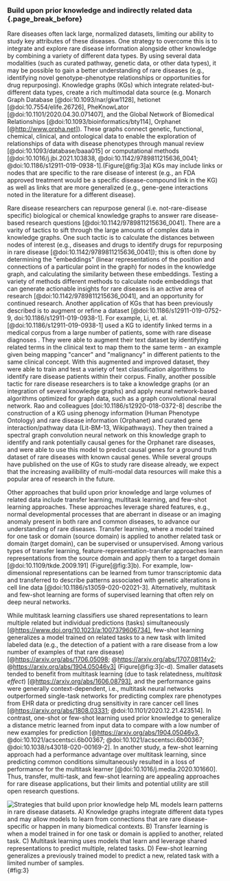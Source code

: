 ### Build upon prior knowledge and indirectly related data {.page_break_before}

Rare diseases often lack large, normalized datasets, limiting our ability to study key attributes of these diseases. 
One strategy to overcome this is to integrate and explore rare disease information alongside other knowledge by combining a variety of different data types. 
By using several data modalities (such as curated pathway, genetic data, or other data types), it may be possible to gain a better understanding of rare diseases (e.g., identifying novel genotype-phenotype relationships or opportunities for drug repurposing).
Knowledge graphs (KGs) which integrate related-but-different data types, create a rich multimodal data source (e.g. Monarch Graph Database [@doi:10.1093/nar/gkw1128], hetionet [@doi:10.7554/elife.26726], PheKnowLator [@doi:10.1101/2020.04.30.071407], and the Global Network of Biomedical Relationships [@doi:10.1093/bioinformatics/bty114], Orphanet [@http://www.orpha.net]). 
These graphs connect genetic, functional, chemical, clinical, and ontological data to enable the exploration of relationships of data with disease phenotypes through manual review [@doi:10.1093/database/baaa015] or computational methods [@doi:10.1016/j.jbi.2021.103838, @doi:10.1142/9789811215636_0041; @doi:10.1186/s12911-019-0938-1].(Figure[@fig:3]a)
KGs may include links or nodes that are specific to the rare disease of interest (e.g., an FDA approved treatment  would be a specific disease-compound link in the KG) as well as links that are more generalized (e.g., gene-gene interactions noted in the literature for a different disease). 

Rare disease researchers can repurpose general (i.e. not-rare-disease specific) biological or chemical knowledge graphs to answer rare disease-based research questions [@doi:10.1142/9789811215636_0041]. 
There are a varity of tactics to sift through the large amounts of complex data in knowledge graphs.
One such tactic is to calculate the distances between nodes of interest (e.g., diseases and drugs to identify drugs for repurposing in rare disease [@doi:10.1142/9789811215636_0041]); this is often done by determining the "embeddings" (linear representations of the position and connections of a particular point in the graph) for nodes in the knowledge graph, and calculating the similarity between these embeddings. 
Testing a variety of methods different methods to calculate node embeddings that can generate actionable insights for rare diseases is an active area of research [@doi:10.1142/9789811215636_0041], and an opportunity for continued research.
Another application of KGs that has been previously described is to augment or refine a dataset [@doi:10.1186/s12911-019-0752-9, doi:10.1186/s12911-019-0938-1].
For example, Li, et. al.[@doi:10.1186/s12911-019-0938-1] used a KG to identify linked terms in a medical corpus from a large number of patients, some with rare disease diagnoses .
They were able to augment their text dataset by identifying related terms in the clinical text to map them to the same term - an example given being mapping "cancer" and "malignancy" in different patients to the same clinical concept. 
With this augmented and improved dataset, they were able to train and test a variety of text classification algorithms to identify rare disease patients within their corpus. 
Finally, another possible tactic for rare disease researchers is to take a knowledge graphs (or an integration of several knowledge graphs) and apply neural network-based algorithms optimized for graph data, such as a graph convolutional neural network.
Rao and colleagues [doi:10.1186/s12920-018-0372-8] describe the construction of a KG using phenogy information (Human Phenotype Ontology) and rare disease information (Orphanet) and curated gene interaction/pathway data (Lit-BM-13, Wikipathways). 
They then trained a spectral graph convolution neural network on this knowledge graph to identify and rank potentially causal genes for the Orphanet rare diseases, and were able to use this model to predict causal genes for a ground truth dataset of rare diseases with known causal genes. 
While several groups have published on the use of KGs to study rare disease already, we expect that the increasing availibility of multi-modal data resources will make this a popular area of research in the future. 

Other approaches that build upon prior knowledge and large volumes of related data include transfer learning, multitask learning, and few-shot learning approaches. 
These approaches leverage shared features, e.g., normal developmental processes that are aberrant in disease or an imaging anomaly present in both rare and common diseases, to advance our understanding of rare diseases. 
Transfer learning, where a model trained for one task or domain (source domain) is applied to another related task or domain (target domain), can be supervised or unsupervised. 
Among various types of transfer learning, feature-representation-transfer approaches learn representations from the source domain and apply them to a target domain [@doi:10.1109/tkde.2009.191] (Figure[@fig:3]b).
For example, low-dimensional representations can be learned from tumor transcriptomic data and transferred to describe patterns associated with genetic alterations in cell line data [@doi:10.1186/s13059-020-02021-3].
Alternatively, multitask and few-shot learning are forms of supervised learning that often rely on deep neural networks. 

While multitask learning classifiers use shared representations to learn multiple related but individual predictions (tasks) simultaneously [@https://www.doi.org/10.1023/a:1007379606734], few-shot learning generalizes a model trained on related tasks to a new task with limited labeled data (e.g., the detection of a patient with a rare disease from a low number of examples of that rare disease) [@https://arxiv.org/abs/1706.05098; @https://arxiv.org/abs/1707.08114v2; @https://arxiv.org/abs/1904.05046v3] (Figure[@fig:3]c-d).
Smaller datasets tended to benefit from multitask learning (due to task relatedness, _multitask effect_) [@https://arxiv.org/abs/1606.08793], and the performance gains were generally context-dependent, i.e., multitask neural networks outperformed single-task networks for predicting complex rare phenotypes from EHR data or predicting drug sensitivity in rare cancer cell lines [@https://arxiv.org/abs/1808.03331; @doi:10.1101/2020.12.21.423514]. 
In contrast, one-shot or few-shot learning used prior knowledge to generalize a distance metric learned from input data to compare with a low number of new examples for prediction [@https://arxiv.org/abs/1904.05046v3, @doi:10.1021/acscentsci.6b00367; @doi:10.1021/acscentsci.6b00367; @doi:10.1038/s43018-020-00169-2]. 
In another study, a few-shot learning approach had a performance advantage over multitask learning, since predicting common conditions simultaneously resulted in a loss of performance for the multitask learner [@doi:10.1016/j.media.2020.101660]. 
Thus, transfer, multi-task, and few-shot learning are appealing approaches for rare disease applications, but their limits and potential utility are still open research questions. 

![Strategies that build upon prior knowledge help ML models learn patterns in rare disease datasets. A) Knowledge graphs integrate different data types and may allow models to learn from connections that are rare disease-specific or happen in many biomedical contexts. B) Transfer learning is when a model trained in for one task or domain is applied to another, related task. C) Multitask learning uses models that learn and leverage shared representations to predict multiple, related tasks. D) Few-shot learning generalizes a previously trained model to predict a new, related task with a limited number of samples.](images/figures/pdfs/prior-knowledge.png){#fig:3}
